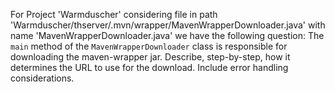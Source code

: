 For Project 'Warmduscher' considering file in path 'Warmduscher/thserver/.mvn/wrapper/MavenWrapperDownloader.java' with name 'MavenWrapperDownloader.java' we have the following question: 
The `main` method of the `MavenWrapperDownloader` class is responsible for downloading the maven-wrapper jar. Describe, step-by-step, how it determines the URL to use for the download. Include error handling considerations.